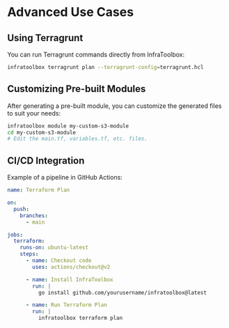 # Advanced Use Cases

## Using Terragrunt

You can run Terragrunt commands directly from InfraToolbox:

```bash
infratoolbox terragrunt plan --terragrunt-config=terragrunt.hcl
```

## Customizing Pre-built Modules

After generating a pre-built module, you can customize the generated files to suit your needs:

```bash
infratoolbox module my-custom-s3-module
cd my-custom-s3-module
# Edit the main.tf, variables.tf, etc. files.
```

## CI/CD Integration

Example of a pipeline in GitHub Actions:

```yaml
name: Terraform Plan

on:
  push:
    branches:
      - main

jobs:
  terraform:
    runs-on: ubuntu-latest
    steps:
      - name: Checkout code
        uses: actions/checkout@v2

      - name: Install InfraToolbox
        run: |
          go install github.com/yourusername/infratoolbox@latest

      - name: Run Terraform Plan
        run: |
          infratoolbox terraform plan
```
